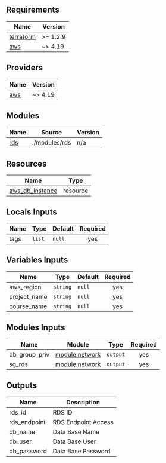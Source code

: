 ## Requirements

| Name | Version |
|------|---------|
| <a name="requirement_terraform"></a> [terraform](#requirement\_terraform) | >= 1.2.9 |
| <a name="requirement_aws"></a> [aws](#requirement\_aws) | ~> 4.19 |

## Providers

| Name | Version |
|------|---------|
| <a name="provider_aws"></a> [aws](#provider\_aws) | ~> 4.19 |

## Modules

| Name | Source | Version |
|------|--------|---------|
| <a name="module_rds"></a> [rds](#module\rds) | ./modules/rds | n/a |

## Resources

| Name | Type |
|------|------|
| [aws_db_instance](https://registry.terraform.io/providers/hashicorp/aws/latest/docs/resources/db_instance) | resource |

## Locals Inputs

| Name | Type | Default | Required |
|------|------|---------|:--------:|
| <a name="tags"></a> tags | `list` | `null` | yes |

## Variables Inputs

| Name | Type | Default | Required |
|------|------|---------|:--------:|
| <a name="aws_region"></a> aws_region | `string` | `null` | yes |
| <a name="project_name"></a> project_name | `string` | `null` | yes |
| <a name="course_name"></a> course_name | `string` | `null` | yes |

## Modules Inputs

| Name | Module | Type | Required |
|------|------|---------|:--------:|
| <a name="db_group_priv"></a> db_group_priv | [module.network](../network/output.tf) | `output` | yes |
| <a name="sg_rds"></a> sg_rds | [module.network](../network/output.tf) | `output` | yes |

## Outputs

| Name | Description | 
|------|-------------|
| <a name="rds_id"></a> rds_id | RDS ID | 
| <a name="rds_endpoint"></a> rds_endpoint | RDS Endpoint Access |
| <a name="db_name"></a> db_name | Data Base Name |
| <a name="db_user"></a> db_user | Data Base User |
| <a name="db_password"></a> db_password | Data Base Password |

